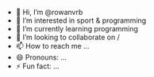 - 👋 Hi, I’m @rowanvrb
- 👀 I’m interested in sport & programming
- 🌱 I’m currently learning programming
- 💞️ I’m looking to collaborate on /
- 📫 How to reach me ...
- 😄 Pronouns: ...
- ⚡ Fun fact: ...

<!---
rowanvrb/rowanvrb is a ✨ special ✨ repository because its `README.md` (this file) appears on your GitHub profile.
You can click the Preview link to take a look at your changes.
--->
